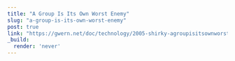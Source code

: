 ```yaml
---
title: "A Group Is Its Own Worst Enemy"
slug: "a-group-is-its-own-worst-enemy"
post: true
link: "https://gwern.net/doc/technology/2005-shirky-agroupisitsownworstenemy.pdf"
_build:
  render: 'never'
---
```


